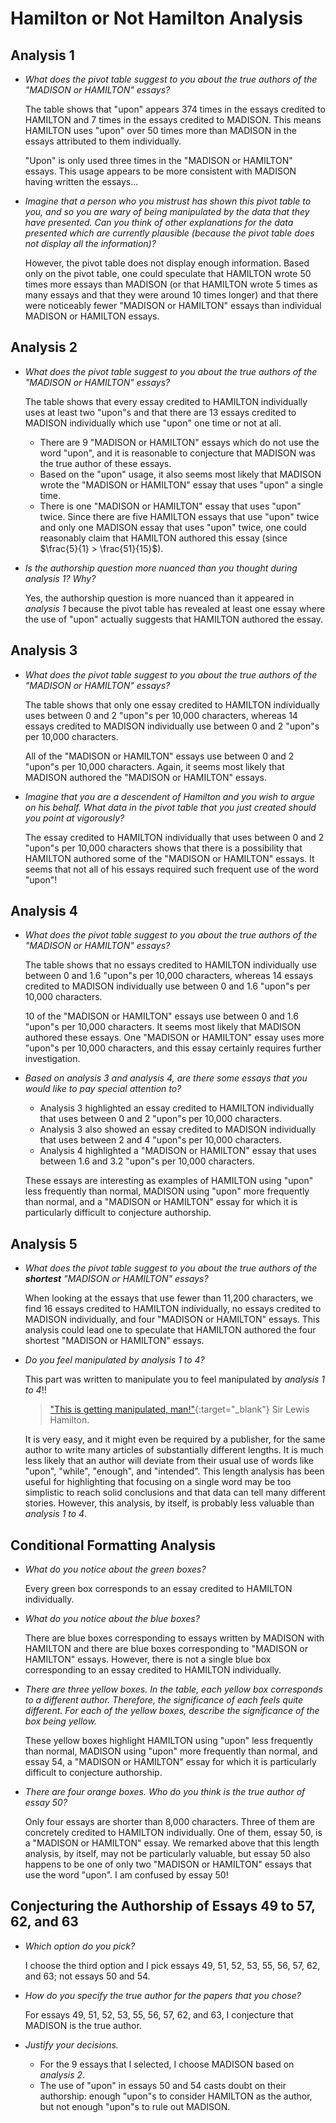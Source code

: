 # Hamilton or Not Hamilton Analysis


## Analysis 1

 - *What does the pivot table suggest to you about
   the true authors of the "MADISON or HAMILTON" essays?*

   The table shows that "upon" appears
   374 times in the essays credited to HAMILTON
   and 7 times in the essays credited to MADISON.
   This means HAMILTON uses "upon" over 50 times
   more than MADISON in the essays attributed to
   them individually.

   "Upon" is only used three times in
   the "MADISON or HAMILTON" essays.
   This usage appears to be more consistent
   with MADISON having written the essays...

 - *Imagine that a person who you mistrust has shown this pivot table to you,
   and so you are wary of being manipulated by the data that they have presented.
   Can you think of other explanations for the data presented which are currently plausible
   (because the pivot table does not display all the information)?*

   However, the pivot table does not display enough information.
   Based only on the pivot table, one could speculate that
   HAMILTON wrote 50 times more essays than MADISON
   (or that HAMILTON wrote 5 times as many essays
   and that they were around 10 times longer)
   and that there were noticeably fewer
   "MADISON or HAMILTON" essays than
   individual MADISON or HAMILTON essays.


## Analysis 2

 - *What does the pivot table suggest to you about
   the true authors of the "MADISON or HAMILTON" essays?*

   The table shows that every essay credited to HAMILTON
   individually uses at least two "upon"s and that there are
   13 essays credited to MADISON individually which use
   "upon" one time or not at all.
    - There are 9 "MADISON or HAMILTON" essays which do not
      use the word "upon", and it is reasonable to conjecture
      that MADISON was the true author of these essays.
    - Based on the "upon" usage, it also seems most likely
      that MADISON wrote the "MADISON or HAMILTON" essay
      that uses "upon" a single time.
    - There is one "MADISON or HAMILTON" essay that uses
      "upon" twice. Since there are five HAMILTON essays
      that use "upon" twice and only one MADISON essay
      that uses "upon" twice, one could reasonably claim
      that HAMILTON authored this essay
      (since $\frac{5}{1} > \frac{51}{15}$).

 - *Is the authorship question more nuanced than
   you thought during analysis 1? Why?*

   Yes, the authorship question is more nuanced
   than it appeared in *analysis 1* because the
   pivot table has revealed at least one essay
   where the use of "upon" actually suggests
   that HAMILTON authored the essay.


## Analysis 3

 - *What does the pivot table suggest to you about
   the true authors of the "MADISON or HAMILTON" essays?*

   The table shows that
   only one essay credited to HAMILTON individually
   uses between 0 and 2 "upon"s per 10,000 characters,
   whereas 14 essays credited to MADISON individually
   use between 0 and 2 "upon"s per 10,000 characters.

   All of the "MADISON or HAMILTON" essays use
   between 0 and 2 "upon"s per 10,000 characters.
   Again, it seems most likely that MADISON
   authored the "MADISON or HAMILTON" essays.

 - *Imagine that you are a descendent of Hamilton and you wish to argue on his behalf.
   What data in the pivot table that you just created should you point at vigorously?*

   The essay credited to HAMILTON individually that
   uses between 0 and 2 "upon"s per 10,000 characters
   shows that there is a possibility that HAMILTON
   authored some of the "MADISON or HAMILTON" essays.
   It seems that not all of his essays required such
   frequent use of the word "upon"!


## Analysis 4

 - *What does the pivot table suggest to you about
   the true authors of the "MADISON or HAMILTON" essays?*

   The table shows that
   no essays credited to HAMILTON individually
   use between 0 and 1.6 "upon"s per 10,000 characters,
   whereas 14 essays credited to MADISON individually
   use between 0 and 1.6 "upon"s per 10,000 characters.

   10 of the "MADISON or HAMILTON" essays use
   between 0 and 1.6 "upon"s per 10,000 characters.
   It seems most likely that MADISON authored these essays.
   One "MADISON or HAMILTON" essay uses
   more "upon"s per 10,000 characters,
   and this essay certainly requires
   further investigation.

 - *Based on analysis 3 and analysis 4,
   are there some essays that you would like
   to pay special attention to?*

   - Analysis 3 highlighted an essay credited to HAMILTON individually
     that uses between 0 and 2 "upon"s per 10,000 characters.
   - Analysis 3 also showed an essay credited to MADISON individually
     that uses between 2 and 4 "upon"s per 10,000 characters.
   - Analysis 4 highlighted a "MADISON or HAMILTON" essay
     that uses between 1.6 and 3.2 "upon"s per 10,000 characters.

   These essays are interesting as examples of
   HAMILTON using "upon" less frequently than normal,
   MADISON using "upon" more frequently than normal,
   and a "MADISON or HAMILTON" essay for which it is
   particularly difficult to conjecture authorship.


## Analysis 5

 - *What does the pivot table suggest to you about
   the true authors of the **shortest** "MADISON or HAMILTON" essays?*

   When looking at the essays that use fewer than 11,200 characters,
   we find 16 essays credited to HAMILTON individually,
   no essays credited to MADISON individually,
   and four "MADISON or HAMILTON" essays.
   This analysis could lead one to speculate
   that HAMILTON authored the four shortest
   "MADISON or HAMILTON" essays.

 - *Do you feel manipulated by analysis 1 to 4?*

   This part was written to manipulate you
   to feel manipulated by *analysis 1 to 4*!!

   > ["This is getting manipulated, man!"](https://www.youtube.com/watch?v=qBkoK3VCSyQ){:target="_blank"} Sir Lewis Hamilton.

   It is very easy,
   and it might even be required by a publisher,
   for the same author to write many articles
   of substantially different lengths.
   It is much less likely that
   an author will deviate from
   their usual use of words like
   "upon", "while", "enough", and "intended".
   This length analysis has been useful for
   highlighting that focusing on a single word
   may be too simplistic to reach solid conclusions
   and that data can tell many different stories.
   However, this analysis, by itself, is probably
   less valuable than *analysis 1 to 4*.


## Conditional Formatting Analysis

 - *What do you notice about the green boxes?*

   Every green box corresponds to an essay credited to HAMILTON individually.

 - *What do you notice about the blue boxes?*

   There are blue boxes corresponding to essays written by MADISON with HAMILTON and
   there are blue boxes corresponding to "MADISON or HAMILTON" essays. However,
   there is not a single blue box corresponding to an essay credited to HAMILTON individually.

 - *There are three yellow boxes.
   In the table, each yellow box corresponds to a different author.
   Therefore, the significance of each feels quite different.
   For each of the yellow boxes,
   describe the significance of the box being yellow.*

   These yellow boxes highlight
   HAMILTON using "upon" less frequently than normal,
   MADISON using "upon" more frequently than normal,
   and essay 54, a "MADISON or HAMILTON" essay for which
   it is particularly difficult to conjecture authorship.

 - *There are four orange boxes.
   Who do you think is the true author of essay 50?*

   Only four essays are shorter than 8,000 characters.
   Three of them are concretely credited to HAMILTON individually.
   One of them, essay 50, is a "MADISON or HAMILTON" essay.
   We remarked above that this length analysis, by itself,
   may not be particularly valuable, but essay 50 also
   happens to be one of only two "MADISON or HAMILTON"
   essays that use the word "upon".
   I am confused by essay 50!


## Conjecturing the Authorship of Essays 49 to 57, 62, and 63

 - *Which option do you pick?*

   I choose the third option and
   I pick essays 49, 51, 52, 53, 55, 56, 57, 62, and 63;
   not essays 50 and 54.

 - *How do you specify the true author for the papers that you chose?*

   For essays 49, 51, 52, 53, 55, 56, 57, 62, and 63,
   I conjecture that MADISON is the true author.

 - *Justify your decisions.*
   - For the 9 essays that I selected, I choose MADISON based on *analysis 2*.
   - The use of "upon" in essays 50 and 54 casts doubt on their authorship:
     enough "upon"s to consider HAMILTON as the author,
     but not enough "upon"s to rule out MADISON.